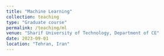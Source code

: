 ```yaml
---
title: "Machine Learning"
collection: teaching
type: "Graduate course"
permalink: /teaching/ml
venue: "Sharif University of Technology, Department of CE"
date: 2023-09-01
location: "Tehran, Iran"
---
```

